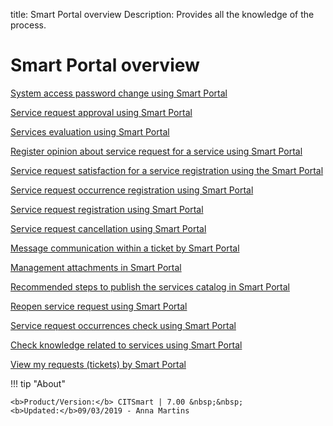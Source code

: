 title: Smart Portal overview
Description: Provides all the knowledge of the process. 
# Smart Portal overview

[System access password change using Smart Portal](/en-us/citsmart-platform-7/processes/portfolio-and-catalog/smart-portal/password.html)

[Service request approval using Smart Portal](/en-us/citsmart-platform-7/processes/portfolio-and-catalog/smart-portal/approval.html)

[Services evaluation using Smart Portal](/en-us/citsmart-platform-7/processes/portfolio-and-catalog/smart-portal/evaluation.html)

[Register opinion about service request for a service using Smart Portal](/en-us/citsmart-platform-7/processes/portfolio-and-catalog/smart-portal/opinion.html)

[Service request satisfaction for a service registration using the Smart Portal](/en-us/citsmart-platform-7/processes/portfolio-and-catalog/smart-portal/satisfaction.html)

[Service request occurrence registration using Smart Portal](/en-us/citsmart-platform-7/processes/portfolio-and-catalog/smart-portal/occurrence.html)

[Service request registration using Smart Portal](/en-us/citsmart-platform-7/processes/portfolio-and-catalog/smart-portal/service-request.html)

[Service request cancellation using Smart Portal](/en-us/citsmart-platform-7/processes/portfolio-and-catalog/smart-portal/service-request-cancellation.html)

[Message communication within a ticket by Smart Portal](/en-us/citsmart-platform-7/processes/portfolio-and-catalog/smart-portal/message.html)

[Management attachments in Smart Portal](/en-us/citsmart-platform-7/processes/portfolio-and-catalog/smart-portal/attachment.html)

[Recommended steps to publish the services catalog in Smart Portal](/en-us/citsmart-platform-7/processes/portfolio-and-catalog/smart-portal/steps.html)

[Reopen service request using Smart Portal](/en-us/citsmart-platform-7/processes/portfolio-and-catalog/smart-portal/reopen.html)

[Service request occurrences check using Smart Portal](/en-us/citsmart-platform-7/processes/portfolio-and-catalog/smart-portal/verify-occurrences.html)

[Check knowledge related to services using Smart Portal](/en-us/citsmart-platform-7/processes/portfolio-and-catalog/smart-portal/verify-knowledge.html)

[View my requests (tickets) by Smart Portal](/en-us/citsmart-platform-7/processes/portfolio-and-catalog/smart-portal/view-ticktes.html)

!!! tip "About"

    <b>Product/Version:</b> CITSmart | 7.00 &nbsp;&nbsp;
    <b>Updated:</b>09/03/2019 - Anna Martins
